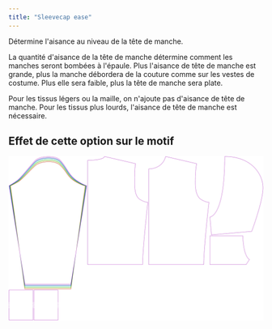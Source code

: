 ```yaml
---
title: "Sleevecap ease"
---
```


Détermine l'aisance au niveau de la tête de manche.

<Note>

La quantité d'aisance de la tête de manche détermine comment les manches seront bombées à l'épaule.
Plus l'aisance de tête de manche est grande, plus la manche débordera de la couture comme sur les vestes de costume. Plus elle sera faible, plus la tête de manche sera plate.

Pour les tissus légers ou la maille, on n'ajoute pas d'aisance de tête de manche. Pour les tissus plus lourds, l'aisance de tête de manche est nécessaire.

</Note>

## Effet de cette option sur le motif

![Cette image montre l'effet de cette option en superposant plusieurs variantes qui ont une valeur différente pour cette option](huey_sleevecapease_sample.svg "Effet de cette option sur le modèle")
